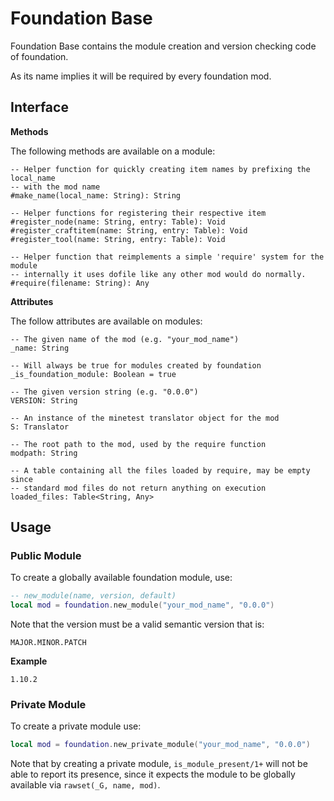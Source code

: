 # Foundation Base

Foundation Base contains the module creation and version checking code of foundation.

As its name implies it will be required by every foundation mod.

## Interface

__Methods__

The following methods are available on a module:

```
-- Helper function for quickly creating item names by prefixing the local_name
-- with the mod name
#make_name(local_name: String): String

-- Helper functions for registering their respective item
#register_node(name: String, entry: Table): Void
#register_craftitem(name: String, entry: Table): Void
#register_tool(name: String, entry: Table): Void

-- Helper function that reimplements a simple 'require' system for the module
-- internally it uses dofile like any other mod would do normally.
#require(filename: String): Any
```

__Attributes__

The follow attributes are available on modules:

```
-- The given name of the mod (e.g. "your_mod_name")
_name: String

-- Will always be true for modules created by foundation
_is_foundation_module: Boolean = true

-- The given version string (e.g. "0.0.0")
VERSION: String

-- An instance of the minetest translator object for the mod
S: Translator

-- The root path to the mod, used by the require function
modpath: String

-- A table containing all the files loaded by require, may be empty since
-- standard mod files do not return anything on execution
loaded_files: Table<String, Any>
```

## Usage

### Public Module

To create a globally available foundation module, use:

```lua
-- new_module(name, version, default)
local mod = foundation.new_module("your_mod_name", "0.0.0")
```

Note that the version must be a valid semantic version that is:

```
MAJOR.MINOR.PATCH
```

__Example__

```
1.10.2
```

### Private Module

To create a private module use:

```lua
local mod = foundation.new_private_module("your_mod_name", "0.0.0")
```

Note that by creating a private module, `is_module_present/1+` will not be able to report its presence, since it expects the module to be globally available via `rawset(_G, name, mod)`.
